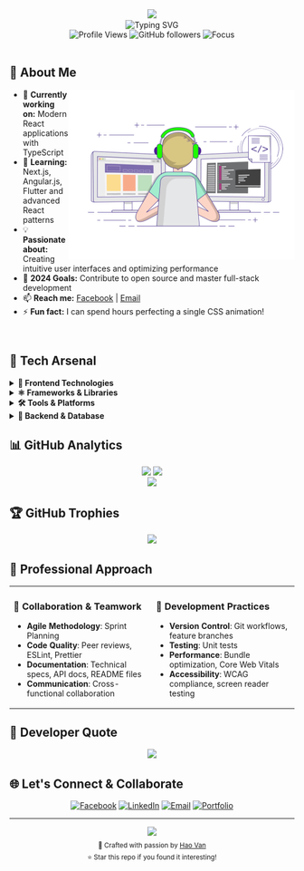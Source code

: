 <div align="center">
  <img src="https://capsule-render.vercel.app/api?type=waving&color=gradient&customColorList=6,11,20&height=200&section=header&text=Hao%20Van&fontSize=80&fontColor=fff&animation=fadeIn&fontAlignY=35&desc=Frontend%20Developer%20%7C%20React%20Enthusiast%20%7C%20UI/UX%20Passionate&descAlignY=55&descSize=18"/>
</div>

<div align="center">
  <img src="https://readme-typing-svg.herokuapp.com?font=Fira+Code&size=22&duration=3000&pause=1000&color=58A6FF&center=true&vCenter=true&multiline=false&width=600&height=50&lines=Building+Beautiful+Web+Experiences;Crafting+Responsive+User+Interfaces;Turning+Ideas+Into+Digital+Reality;Always+Learning%2C+Always+Growing" alt="Typing SVG" />
</div>

<div align="center">
  <img src="https://komarev.com/ghpvc/?username=NguyenSiVanHao&style=for-the-badge&color=58A6FF&labelColor=1a1a1a&label=Profile+Views" alt="Profile Views" />
  <img src="https://img.shields.io/github/followers/NguyenSiVanHao?style=for-the-badge&color=58A6FF&labelColor=1a1a1a&logo=github" alt="GitHub followers" />
  <img src="https://img.shields.io/badge/Focus-Frontend%20Development-58A6FF?style=for-the-badge&labelColor=1a1a1a" alt="Focus" />
</div>

<br>

## 🎯 About Me

<img align="right" alt="Coding" width="400" src="https://raw.githubusercontent.com/devSouvik/devSouvik/master/gif3.gif">


- 🔭 **Currently working on:** Modern React applications with TypeScript
- 🌱 **Learning:** Next.js, Angular.js, Flutter and advanced React patterns  
- 💡 **Passionate about:** Creating intuitive user interfaces and optimizing performance
- 🎯 **2024 Goals:** Contribute to open source and master full-stack development
- 📫 **Reach me:** [Facebook](https://www.facebook.com/hao.van.1466?mibextid=LQQJ4d) | [Email](mailto:VH01062023@gmail.com)
- ⚡ **Fun fact:** I can spend hours perfecting a single CSS animation!

<br clear="right"/>

## 🚀 Tech Arsenal

<details>
<summary><b>🎨 Frontend Technologies</b></summary>
<br>

![TypeScript](https://img.shields.io/badge/TypeScript-007ACC?style=for-the-badge&logo=typescript&logoColor=white)
![JavaScript](https://img.shields.io/badge/JavaScript-F7DF1E?style=for-the-badge&logo=javascript&logoColor=black)
![HTML5](https://img.shields.io/badge/HTML5-E34F26?style=for-the-badge&logo=html5&logoColor=white)
![CSS3](https://img.shields.io/badge/CSS3-1572B6?style=for-the-badge&logo=css3&logoColor=white)



</details>

<details>
<summary><b>⚛️ Frameworks & Libraries</b></summary>
<br>

![React](https://img.shields.io/badge/React-20232A?style=for-the-badge&logo=react&logoColor=61DAFB)
![React Native](https://img.shields.io/badge/React_Native-20232A?style=for-the-badge&logo=react&logoColor=61DAFB)
![Redux](https://img.shields.io/badge/Redux-593D88?style=for-the-badge&logo=redux&logoColor=white)
![Bootstrap](https://img.shields.io/badge/Bootstrap-563D7C?style=for-the-badge&logo=bootstrap&logoColor=white)
![Ant Design](https://img.shields.io/badge/Ant%20Design-0170FE?style=for-the-badge&logo=ant-design&logoColor=white)
![Tailwind CSS](https://img.shields.io/badge/Tailwind_CSS-38B2AC?style=for-the-badge&logo=tailwind-css&logoColor=white)

</details>

<details>
<summary><b>🛠️ Tools & Platforms</b></summary>
<br>

![Git](https://img.shields.io/badge/Git-F05032?style=for-the-badge&logo=git&logoColor=white)
![VS Code](https://img.shields.io/badge/VS_Code-007ACC?style=for-the-badge&logo=visual-studio-code&logoColor=white)
![Expo](https://img.shields.io/badge/Expo-1B1F23?style=for-the-badge&logo=expo&logoColor=white)
![Vercel](https://img.shields.io/badge/Vercel-000000?style=for-the-badge&logo=vercel&logoColor=white)
![Firebase](https://img.shields.io/badge/Firebase-039BE5?style=for-the-badge&logo=firebase&logoColor=white)
![Azure](https://img.shields.io/badge/Azure-0078D7?style=for-the-badge&logo=microsoft-azure&logoColor=white)
![Figma](https://img.shields.io/badge/Figma-F24E1E?style=for-the-badge&logo=figma&logoColor=white)
![Webpack](https://img.shields.io/badge/Webpack-8DD6F9?style=for-the-badge&logo=webpack&logoColor=black)

</details>

<details>
<summary><b>💾 Backend & Database</b></summary>
<br>
  
![MongoDB](https://img.shields.io/badge/MongoDB-47A248?style=for-the-badge&logo=mongodb&logoColor=white)
![Node.js](https://img.shields.io/badge/Node.js-43853D?style=for-the-badge&logo=node.js&logoColor=white)
![SQL Server](https://img.shields.io/badge/Microsoft%20SQL%20Server-CC2927?style=for-the-badge&logo=microsoft%20sql%20server&logoColor=white)

</details>

## 📊 GitHub Analytics

<div align="center">
<img height="180em" src="https://github-readme-stats.vercel.app/api?username=NguyenSiVanHao&show_icons=true&theme=default&include_all_commits=true&count_private=true&hide_border=true"/>
<img height="180em" src="https://github-readme-stats.vercel.app/api/top-langs/?username=NguyenSiVanHao&layout=compact&langs_count=8&theme=default&hide_border=true"/>
</div>
<div align="center">
  <img src="https://github-readme-streak-stats.herokuapp.com/?user=NguyenSiVanHao&theme=default&hide_border=true"/>
</div>

## 🏆 GitHub Trophies

<div align="center">
  <img src="https://github-profile-trophy.vercel.app/?username=NguyenSiVanHao&theme=tokyonight&no-frame=true&no-bg=true&margin-w=4&row=1"/>
</div>

## 💼 Professional Approach

<table>
<tr>
<td width="50%">

### 🤝 Collaboration & Teamwork
- **Agile Methodology**:  Sprint Planning
- **Code Quality**: Peer reviews, ESLint, Prettier
- **Documentation**: Technical specs, API docs, README files
- **Communication**: Cross-functional collaboration

</td>
<td width="50%">

### 🔧 Development Practices
- **Version Control**: Git workflows, feature branches
- **Testing**: Unit tests
- **Performance**: Bundle optimization, Core Web Vitals
- **Accessibility**: WCAG compliance, screen reader testing

</td>
</tr>
</table>

## 💭 Developer Quote

<div align="center">
  <img src="https://quotes-github-readme.vercel.app/api?type=horizontal&theme=tokyonight&border=true&quote=Code%20is%20like%20humor.%20When%20you%20have%20to%20explain%20it,%20it's%20bad.&author=Cory%20House"/>
</div>

## 🌐 Let's Connect & Collaborate

<div align="center">
  
[![Facebook](https://img.shields.io/badge/Facebook-1877F2?style=for-the-badge&logo=facebook&logoColor=white)](https://www.facebook.com/hao.van.1466?mibextid=LQQJ4d)
[![LinkedIn](https://img.shields.io/badge/LinkedIn-0077B5?style=for-the-badge&logo=linkedin&logoColor=white)](https://www.linkedin.com/in/hao-van-a92869385/)
[![Email](https://img.shields.io/badge/Email-D14836?style=for-the-badge&logo=gmail&logoColor=white)](mailto:VH01062023@gmail.com)
[![Portfolio](https://img.shields.io/badge/Portfolio-FF5722?style=for-the-badge&logo=google-chrome&logoColor=white)](https://portfolio-nguyensivanhao.vercel.app/)

</div>

---

<div align="center">
  <img src="https://capsule-render.vercel.app/api?type=waving&color=gradient&customColorList=6,11,20&height=150&section=footer&text=Thanks%20for%20visiting!&fontSize=40&fontColor=fff&animation=twinkling&fontAlignY=65"/>
</div>

<div align="center">
  <sub>💙 Crafted with passion by <a href="https://github.com/NguyenSiVanHao">Hao Van</a></sub>
  <br>
  <sub>⭐ Star this repo if you found it interesting!</sub>
</div>
